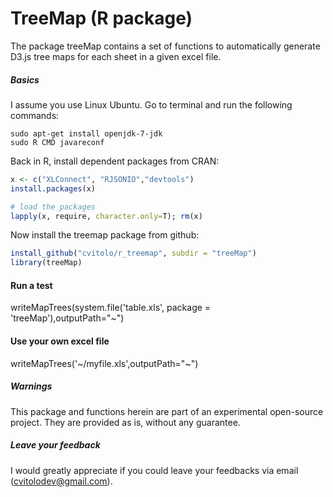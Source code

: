 TreeMap (R package)
================================================

The package treeMap contains a set of functions to automatically generate D3.js 
tree maps for each sheet in a given excel file. 

##### Basics
I assume you use Linux Ubuntu. Go to terminal and run the following commands:

    sudo apt-get install openjdk-7-jdk
    sudo R CMD javareconf

Back in R, install dependent packages from CRAN:
```R
x <- c("XLConnect", "RJSONIO","devtools")
install.packages(x)

# load the packages
lapply(x, require, character.only=T); rm(x)
```

Now install the treemap package from github:
```R
install_github("cvitolo/r_treemap", subdir = "treeMap")
library(treeMap)
```

#### Run a test
writeMapTrees(system.file('table.xls', package = 'treeMap'),outputPath="~")

#### Use your own excel file
writeMapTrees('~/myfile.xls',outputPath="~")

##### Warnings
This package and functions herein are part of an experimental open-source project. They are provided as is, without any guarantee.

##### Leave your feedback
I would greatly appreciate if you could leave your feedbacks via email (cvitolodev@gmail.com).
